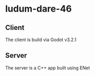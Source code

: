 # ludum-dare-46

## Client

The client is build via Godot v3.2.1

## Server 

The server is a C++ app built using ENet